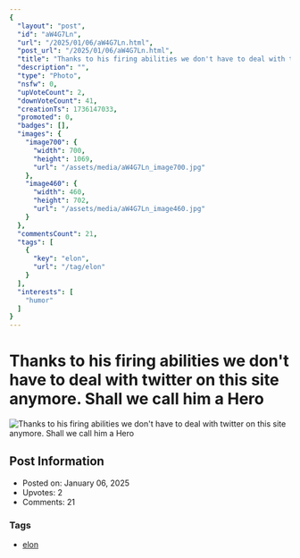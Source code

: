 ```yaml
---
{
  "layout": "post",
  "id": "aW4G7Ln",
  "url": "/2025/01/06/aW4G7Ln.html",
  "post_url": "/2025/01/06/aW4G7Ln.html",
  "title": "Thanks to his firing abilities we don't have to deal with twitter on this site anymore. Shall we call him a Hero",
  "description": "",
  "type": "Photo",
  "nsfw": 0,
  "upVoteCount": 2,
  "downVoteCount": 41,
  "creationTs": 1736147033,
  "promoted": 0,
  "badges": [],
  "images": {
    "image700": {
      "width": 700,
      "height": 1069,
      "url": "/assets/media/aW4G7Ln_image700.jpg"
    },
    "image460": {
      "width": 460,
      "height": 702,
      "url": "/assets/media/aW4G7Ln_image460.jpg"
    }
  },
  "commentsCount": 21,
  "tags": [
    {
      "key": "elon",
      "url": "/tag/elon"
    }
  ],
  "interests": [
    "humor"
  ]
}
---
```


# Thanks to his firing abilities we don't have to deal with twitter on this site anymore. Shall we call him a Hero

![Thanks to his firing abilities we don't have to deal with twitter on this site anymore. Shall we call him a Hero](/assets/media/aW4G7Ln_image700.jpg)

## Post Information

- Posted on: January 06, 2025
- Upvotes: 2
- Comments: 21

### Tags

- [elon](/tag/elon)
